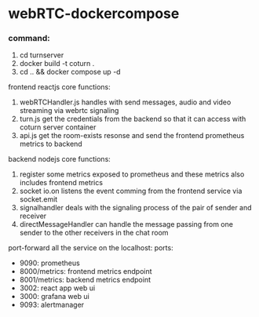 # webRTC-dockercompose
### command:
1. cd turnserver
2. docker build -t coturn .
3. cd .. && docker compose up -d 

frontend reactjs core functions:
1. webRTCHandler.js handles with send messages, audio and video streaming via webrtc signaling
2. turn.js get the credentials from the backend so that it can access with coturn server container
3. api.js get the room-exists resonse and send the frontend prometheus metrics to backend

backend nodejs core functions:
1. register some metrics exposed to prometheus and these metrics also includes frontend metrics
2. socket io.on listens the event comming from the frontend service via socket.emit
3. signalhandler deals with the signaling process of the pair of sender and receiver
4. directMessageHandler can handle the message passing from one sender to the other receivers in the chat room


port-forward all the service on the localhost:
ports:
- 9090: prometheus
- 8000/metrics: frontend metrics endpoint
- 8001/metrics: backend metrics endpoint
- 3002: react app web ui
- 3000: grafana web ui
- 9093: alertmanager


